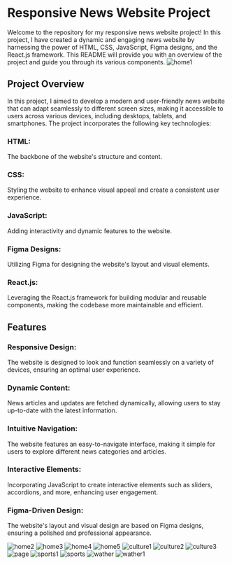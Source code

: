 # Responsive News Website Project
Welcome to the repository for my responsive news website project! In this project, I have created a dynamic and engaging news website by harnessing the power of HTML, CSS, JavaScript, Figma designs, and the React.js framework. This README will provide you with an overview of the project and guide you through its various components.
![home1](https://github.com/shivak-dev/MarketShop/assets/142004400/f8e9712f-9735-4bdf-8ce9-b1e0603b168b)

## Project Overview
In this project, I aimed to develop a modern and user-friendly news website that can adapt seamlessly to different screen sizes, making it accessible to users across various devices, including desktops, tablets, and smartphones. The project incorporates the following key technologies:
### HTML: 
The backbone of the website's structure and content.
### CSS: 
Styling the website to enhance visual appeal and create a consistent user experience.
### JavaScript: 
Adding interactivity and dynamic features to the website.
### Figma Designs: 
Utilizing Figma for designing the website's layout and visual elements.
### React.js: 
Leveraging the React.js framework for building modular and reusable components, making the codebase more maintainable and efficient.
## Features
### Responsive Design: 
The website is designed to look and function seamlessly on a variety of devices, ensuring an optimal user experience.
### Dynamic Content: 
News articles and updates are fetched dynamically, allowing users to stay up-to-date with the latest information.
### Intuitive Navigation: 
The website features an easy-to-navigate interface, making it simple for users to explore different news categories and articles.
### Interactive Elements: 
Incorporating JavaScript to create interactive elements such as sliders, accordions, and more, enhancing user engagement.
### Figma-Driven Design: 
The website's layout and visual design are based on Figma designs, ensuring a polished and professional appearance.

![home2](https://github.com/shivak-dev/MarketShop/assets/142004400/8b969e79-cee0-4ba2-bceb-cf89395d4f2c)
![home3](https://github.com/shivak-dev/MarketShop/assets/142004400/fb1b1c8a-b91f-41d9-8d8f-d91ae1e46c97)
![home4](https://github.com/shivak-dev/MarketShop/assets/142004400/79870fec-a652-4723-8344-ae064f663abb)
![home5](https://github.com/shivak-dev/MarketShop/assets/142004400/4ced71c4-663b-4414-ac63-c1c725a22705)
![culture1](https://github.com/shivak-dev/MarketShop/assets/142004400/3dda9ae5-6ff4-43cd-ac19-32c18a358e1a)
![culture2](https://github.com/shivak-dev/MarketShop/assets/142004400/670a4ea9-3d36-4b6a-b912-691367dab8d4)
![culture3](https://github.com/shivak-dev/MarketShop/assets/142004400/1dca2c86-f6f6-45c1-be9e-991ee0f2f858)
![page](https://github.com/shivak-dev/MarketShop/assets/142004400/c73a4f08-79c5-444f-af0c-d17da5788c62)
![sports1](https://github.com/shivak-dev/MarketShop/assets/142004400/1aecd317-43bf-4dc5-9cd4-58826377e7db)
![sports](https://github.com/shivak-dev/MarketShop/assets/142004400/1c1ffc7b-44ab-49c9-bb18-a1af7bc5374c)
![wather](https://github.com/shivak-dev/MarketShop/assets/142004400/f9cc10dc-c61c-44d4-84ce-e40f5ed7d2c1)
![wather1](https://github.com/shivak-dev/MarketShop/assets/142004400/9d3313cb-9e3f-4b2e-bab2-ed14730fe448)





